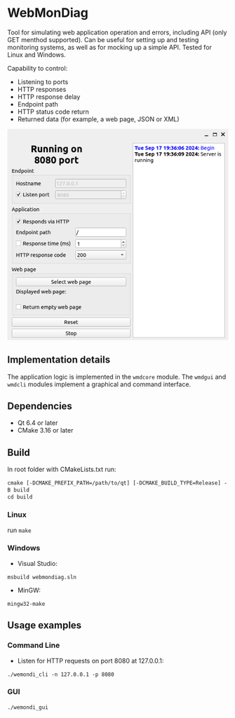 # WebMonDiag

Tool for simulating web application operation and errors, including API (only GET menthod supported).
Can be useful for setting up and testing monitoring systems, as well as for mocking up a simple API. 
Tested for Linux and Windows.

Capability to control:
 * Listening to ports
 * HTTP responses
 * HTTP response delay
 * Endpoint path
 * HTTP status code return
 * Returned data (for example, a web page, JSON or XML)

![image](img/gui.png)
 
## Implementation details

The application logic is implemented in the `wmdcore` module. The `wmdgui` and `wmdcli` modules implement a graphical and command interface.

## Dependencies

 * Qt 6.4 or later
 * CMake 3.16 or later

## Build

In root folder with CMakeLists.txt run:

```shell
cmake [-DCMAKE_PREFIX_PATH=/path/to/qt] [-DCMAKE_BUILD_TYPE=Release] -B build
cd build
```

### Linux

run `make`

### Windows 

- Visual Studio:

```shell
msbuild webmondiag.sln
```
	
- MinGW:	
```shell
mingw32-make
```

## Usage examples

### Command Line

 - Listen for HTTP requests on port 8080 at 127.0.0.1:
 
```shell
./wemondi_cli -n 127.0.0.1 -p 8080
```

### GUI

```shell
./wemondi_gui
```
